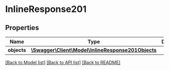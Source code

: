 # InlineResponse201

## Properties
Name | Type | Description | Notes
------------ | ------------- | ------------- | -------------
**objects** | [**\Swagger\Client\Model\InlineResponse201Objects**](InlineResponse201Objects.md) |  | [optional] 

[[Back to Model list]](../../README.md#documentation-for-models) [[Back to API list]](../../README.md#documentation-for-api-endpoints) [[Back to README]](../../README.md)

